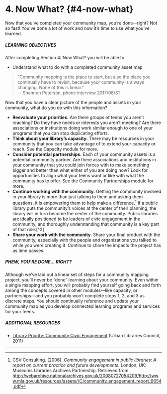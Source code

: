 # 4\. Now What? {#4-now-what}

Now that you’ve completed your community map, you’re done--right? Not so fast! You’ve done a lot of work and now it’s time to use what you’ve learned.

<div class="table-format objectives"><span class="title"><h5>LEARNING OBJECTIVES</h5></span>
After completing Section 4: Now What? you will be able to:
<ul><li>Understand what to do with a completed community asset map</li></ul></div>


>&quot;Community mapping is the place to start, but also the place you continually have to revisit, because your community is always changing. None of this is linear.&quot; <br/> -- Shannon Peterson, phone interview 2017/08/31

Now that you have a clear picture of the people and assets in your community, what do you do with this information?

*   **Reevaluate your priorities.** Are there groups of teens you aren’t reaching? Do they have needs or interests you aren’t meeting? Are there associations or institutions doing work similar enough to one of your programs that you can stop duplicating efforts.
*   **Think about your library’s capacity.** There may be resources in your community that you can take advantage of to extend your capacity or reach. See the Capacity module for more.
*   **Consider potential partnerships.** Each of your community assets is a potential community partner. Are there associations and institutions in your community that you could join forces with to make something bigger and better than what either of you are doing now? Look for opportunities to align what your teens want or like with what the community has to offer. See the Community Partnerships module for more.
*   **Continue working with the community.** Getting the community involved in your library is more than just talking to them and asking them questions, it is empowering them to help make a difference.[^1] If a public library puts the community’s voices at the center of their planning, the library will in turn become the center of the community. Public libraries are ideally positioned to be leaders of civic engagement in the community, and thoroughly understanding that community is a key part of that role.[^2]
*   **Share your work with the community.** Share your final product with the community, especially with the people and organizations you talked to while you were creating it. Continue to share the impacts the project has as time passes.

<div class="table-format sidebar"><span class="title"><h5>PHEW, YOU’RE DONE... RIGHT?</h5></span>
<p>Although we’ve laid out a linear set of steps for a community mapping project, you’ll never be “done” learning about your community. Even within a single mapping effort, you will probably find yourself going back and forth among the concepts covered in other modules—like capacity, or partnerships—and you probably won’t complete steps 1, 2, and 3 as discrete steps. You should continually reference and update your community map as you develop connected learning programs and services for your teens. </p></div>

<div class="table-format additiona.-resources"><span class="title"><h5>ADDITIONAL RESOURCES </h5></span>
<ul><li><a href="https://www.urbanlibraries.org/filebin/pdfs/ULC_Leadership_Brief_II_Full_4Pages.pdf">Library Priority: Community Civic Engagement</a> (Urban Libraries Council, 2011)</li></ul></div>

***

[^1]: CSV Consulting. (2006). _Community engagement in public libraries: A report on current practice and future developments_. London, UK: Museums Libraries Archives Partnership. Retrieved from http://webarchive.nationalarchives.gov.uk/20080727054209/http://www.mla.gov.uk/resources/assets//C/community_engagement_report_9654.pdf

[^12]: Urban Libraries Council. (2011). _Library priority: Community civic engagement_ (Leadership Brief). Urban Libraries Council. Retrieved from https://www.urbanlibraries.org/filebin/pdfs/ULC_Leadership_Brief_II_Full_4Pages.pdf